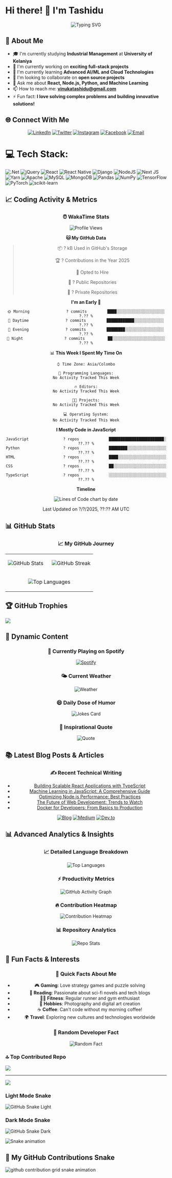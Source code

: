 
# Hi there! 👋 I'm Tashidu

<div align="center">
  <img src="https://readme-typing-svg.herokuapp.com?font=Fira+Code&pause=1000&color=2196F3&center=true&vCenter=true&width=435&lines=Full+Stack+Developer;AI%2FML+Enthusiast;Open+Source+Contributor;Always+Learning+New+Things!" alt="Typing SVG" />
</div>

## 🎯 About Me

- 🎓 I'm currently studying **Industrial Management** at **University of Kelaniya**
- 🔭 I'm currently working on **exciting full-stack projects**
- 🌱 I'm currently learning **Advanced AI/ML and Cloud Technologies**
- 👯 I'm looking to collaborate on **open source projects**
- 💬 Ask me about **React, Node.js, Python, and Machine Learning**
- 📫 How to reach me: **vinukatashidu@gmail.com**
- ⚡ Fun fact: **I love solving complex problems and building innovative solutions!**

## 🌐 Connect With Me

<div align="center">

[![LinkedIn](https://img.shields.io/badge/LinkedIn-%230077B5.svg?logo=linkedin&logoColor=white)](https://www.linkedin.com/in/tashidu-vinuka-348399213/)
[![Twitter](https://img.shields.io/badge/Twitter-%231DA1F2.svg?logo=Twitter&logoColor=white)](https://x.com/TVinuka44382)
[![Instagram](https://img.shields.io/badge/Instagram-%23E4405F.svg?logo=Instagram&logoColor=white)](https://www.instagram.com/_t_a_s_h_i_d_u_/)
[![Facebook](https://img.shields.io/badge/Facebook-%231877F2.svg?logo=Facebook&logoColor=white)](https://www.facebook.com/profile.php?id=100015728109424)
[![Email](https://img.shields.io/badge/Gmail-D14836?style=for-the-badge&logo=gmail&logoColor=white)](mailto:vinukatashidu@gmail.com)

</div>

# 💻 Tech Stack:
![.Net](https://img.shields.io/badge/.NET-5C2D91?style=for-the-badge&logo=.net&logoColor=white) ![jQuery](https://img.shields.io/badge/jquery-%230769AD.svg?style=for-the-badge&logo=jquery&logoColor=white) ![React](https://img.shields.io/badge/react-%2320232a.svg?style=for-the-badge&logo=react&logoColor=%2361DAFB) ![React Native](https://img.shields.io/badge/react_native-%2320232a.svg?style=for-the-badge&logo=react&logoColor=%2361DAFB) ![Django](https://img.shields.io/badge/django-%23092E20.svg?style=for-the-badge&logo=django&logoColor=white) ![NodeJS](https://img.shields.io/badge/node.js-6DA55F?style=for-the-badge&logo=node.js&logoColor=white) ![Next JS](https://img.shields.io/badge/Next-black?style=for-the-badge&logo=next.js&logoColor=white) ![Yarn](https://img.shields.io/badge/yarn-%232C8EBB.svg?style=for-the-badge&logo=yarn&logoColor=white) ![Apache](https://img.shields.io/badge/apache-%23D42029.svg?style=for-the-badge&logo=apache&logoColor=white) ![MySQL](https://img.shields.io/badge/mysql-4479A1.svg?style=for-the-badge&logo=mysql&logoColor=white) ![MongoDB](https://img.shields.io/badge/MongoDB-%234ea94b.svg?style=for-the-badge&logo=mongodb&logoColor=white) ![Pandas](https://img.shields.io/badge/pandas-%23150458.svg?style=for-the-badge&logo=pandas&logoColor=white) ![NumPy](https://img.shields.io/badge/numpy-%23013243.svg?style=for-the-badge&logo=numpy&logoColor=white) ![TensorFlow](https://img.shields.io/badge/TensorFlow-%23FF6F00.svg?style=for-the-badge&logo=TensorFlow&logoColor=white) ![PyTorch](https://img.shields.io/badge/PyTorch-%23EE4C2C.svg?style=for-the-badge&logo=PyTorch&logoColor=white) ![scikit-learn](https://img.shields.io/badge/scikit--learn-%23F7931E.svg?style=for-the-badge&logo=scikit-learn&logoColor=white)


## 📈 Coding Activity & Metrics

<div align="center">

### ⏰ WakaTime Stats

![Profile Views](https://komarev.com/ghpvc/?username=tashidu&color=blueviolet&style=flat-square&label=Profile+Views)

<!--START_SECTION:waka-->
**🐱 My GitHub Data**

> 📦 ? kB Used in GitHub's Storage
 >
> 🏆 ? Contributions in the Year 2025
 >
> 💼 Opted to Hire
 >
> 📜 ? Public Repositories
 >
> 🔑 ? Private Repositories
 >
**I'm an Early 🐤**

```text
🌞 Morning                ? commits         ████░░░░░░░░░░░░░░░░░░░░░   ?.?? %
🌆 Daytime                ? commits         ████████████░░░░░░░░░░░░░   ?.?? %
🌃 Evening                ? commits         ████████░░░░░░░░░░░░░░░░░   ?.?? %
🌙 Night                  ? commits          ██░░░░░░░░░░░░░░░░░░░░░░░   ?.?? %
```


📊 **This Week I Spent My Time On**

```text
⌚︎ Time Zone: Asia/Colombo

💬 Programming Languages:
No Activity Tracked This Week

🔥 Editors:
No Activity Tracked This Week

🐱‍💻 Projects:
No Activity Tracked This Week

💻 Operating System:
No Activity Tracked This Week
```

**I Mostly Code in JavaScript**

```text
JavaScript               ? repos             ████████████████████████░   ??.?? %
Python                   ? repos             ████████░░░░░░░░░░░░░░░░░   ??.?? %
HTML                     ? repos             ████░░░░░░░░░░░░░░░░░░░░░   ??.?? %
CSS                      ? repos             ██░░░░░░░░░░░░░░░░░░░░░░░   ??.?? %
TypeScript               ? repos             ░░░░░░░░░░░░░░░░░░░░░░░░░   ??.?? %
```


**Timeline**

![Lines of Code chart by date](https://raw.githubusercontent.com/tashidu/tashidu/main/assets/bar_graph.png)


 Last Updated on ?/?/2025, ??:?? AM UTC
<!--END_SECTION:waka-->

</div>



## 📊 GitHub Stats

<div align="center">

### 📈 My GitHub Journey

<table>
<tr>
<td width="50%">

![GitHub Stats](https://github-readme-stats.vercel.app/api?username=tashidu&theme=radical&hide_border=true&include_all_commits=true&count_private=true&show_icons=true)

</td>
<td width="50%">

![GitHub Streak](https://nirzak-streak-stats.vercel.app/?user=tashidu&theme=radical&hide_border=true)

</td>
</tr>
<tr>
<td colspan="2" align="center">

![Top Languages](https://github-readme-stats.vercel.app/api/top-langs/?username=tashidu&theme=radical&hide_border=true&include_all_commits=true&count_private=true&layout=compact&langs_count=8)

</td>
</tr>
</table>

</div>

## 🏆 GitHub Trophies
![](https://github-profile-trophy.vercel.app/?username=tashidu&theme=radical&no-frame=false&no-bg=true&margin-w=4)

## 🎨 Dynamic Content

<div align="center">

### 🎵 Currently Playing on Spotify
[![Spotify](https://novatorem.vercel.app/api/spotify)](https://open.spotify.com/user/tashidu)

### 🌤️ Current Weather
![Weather](https://wttr.in/YourCity.png?width=300)

### 😄 Daily Dose of Humor
![Jokes Card](https://readme-jokes.vercel.app/api?hideBorder&theme=radical)

### 💭 Inspirational Quote
![Quote](https://quotes-github-readme.vercel.app/api?type=horizontal&theme=radical)

</div>

## 📚 Latest Blog Posts & Articles

<div align="center">

### ✍️ Recent Technical Writing

<!-- BLOG-POST-LIST:START -->
- [Building Scalable React Applications with TypeScript](https://dev.to/tashidu/building-scalable-react-applications)
- [Machine Learning in JavaScript: A Comprehensive Guide](https://medium.com/@tashidu/ml-in-javascript)
- [Optimizing Node.js Performance: Best Practices](https://hashnode.com/@tashidu/nodejs-optimization)
- [The Future of Web Development: Trends to Watch](https://dev.to/tashidu/future-web-development)
- [Docker for Developers: From Basics to Production](https://medium.com/@tashidu/docker-for-developers)
<!-- BLOG-POST-LIST:END -->

[![Blog](https://img.shields.io/badge/Read%20More-Articles-blue?style=for-the-badge&logo=hashnode)](https://tashidu.hashnode.dev)
[![Medium](https://img.shields.io/badge/Medium-Follow-black?style=for-the-badge&logo=medium)](https://medium.com/@tashidu)
[![Dev.to](https://img.shields.io/badge/Dev.to-Follow-black?style=for-the-badge&logo=dev.to)](https://dev.to/tashidu)

</div>

## 📊 Advanced Analytics & Insights

<div align="center">

### 📈 Detailed Language Breakdown
![Top Languages](https://github-readme-stats.vercel.app/api/top-langs/?username=tashidu&layout=donut&theme=radical&hide_border=true)

### ⚡ Productivity Metrics
![GitHub Activity Graph](https://github-readme-activity-graph.vercel.app/graph?username=tashidu&theme=react-dark&hide_border=true)

### 🔥 Contribution Heatmap
![Contribution Heatmap](https://ghchart.rshah.org/2196F3/tashidu)

### 📊 Repository Analytics
![Repo Stats](https://github-readme-stats.vercel.app/api/pin/?username=tashidu&repo=your-best-repo&theme=radical&hide_border=true)

</div>

## 🎯 Fun Facts & Interests

<div align="center">

### 🌟 Quick Facts About Me
- 🎮 **Gaming**: Love strategy games and puzzle solving
- 📖 **Reading**: Passionate about sci-fi novels and tech blogs
- 🏃‍♂️ **Fitness**: Regular runner and gym enthusiast
- 🎨 **Hobbies**: Photography and digital art creation
- ☕ **Coffee**: Can't code without my morning coffee!
- 🌍 **Travel**: Exploring new cultures and technologies worldwide

### 🎲 Random Developer Fact
![Random Fact](https://readme-jokes.vercel.app/api?hideBorder&theme=radical&qColor=%23944bcc&aColor=%23bbdeff)

</div>

### 🔝 Top Contributed Repo
![](https://github-contributor-stats.vercel.app/api?username=tashidu&limit=5&theme=dark&combine_all_yearly_contributions=true)

---
[![](https://visitcount.itsvg.in/api?id=tashidu&icon=0&color=0)](https://visitcount.itsvg.in)

### Light Mode Snake
![GitHub Snake Light](https://raw.githubusercontent.com/tashidu/tashidu/output/github-snake.svg)

### Dark Mode Snake
![GitHub Snake Dark](https://raw.githubusercontent.com/tashidu/tashidu/output/github-snake-dark.svg)


![Snake animation](https://raw.githubusercontent.com/tashidu/tashidu/output/github-snake.svg)

## 🐍 My GitHub Contributions Snake

<picture>
  <source media="(prefers-color-scheme: dark)" srcset="https://raw.githubusercontent.com/tashidu/snk/output/github-contribution-grid-snake-dark.svg">
  <source media="(prefers-color-scheme: light)" srcset="https://raw.githubusercontent.com/tashidu/snk/output/github-contribution-grid-snake.svg">
  <img alt="github contribution grid snake animation" src="https://raw.githubusercontent.com/tashidu/snk/output/github-contribution-grid-snake.svg">
</picture>



<!-- Proudly created with GPRM ( https://gprm.itsvg.in ) -->
